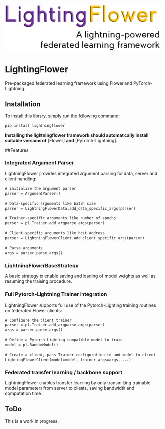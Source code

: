 ![Alt text](lightningflower_logo.png?raw=true "Logo")

# LightingFlower


Pre-packaged federated learning framework using Flower and
PyTorch-Lightning.

## Installation

To install this library, simply run the following command:

```sh
pip install lightningflower
```

**Installing the lightningflower framework should automatically install suitable versions
of** [Flower] **and** [PyTorch-Lightning].


##Features

### Integrated Argument Parser
LightningFlower provides integrated argument parsing for data, server and client handling:

```
# initialize the argument parser
parser = ArgumentParser()

# Data-specific arguments like batch size
parser = LightningFlowerData.add_data_specific_args(parser)

# Trainer-specific arguments like number of epochs
parser = pl.Trainer.add_argparse_args(parser)

# Client-specific arguments like host address
parser = LightningFlowerClient.add_client_specific_args(parser)

# Parse arguments
args = parser.parse_args()
```

### LightningFlowerBaseStrategy
A basic strategy to enable saving and loading of model weights as well as resuming the training procedure.

### Full Pytorch-Lightning Trainer integration
LightningFlower supports full use of the Pytorch-Lighting training routines on federated Flower clients:

```
# Configure the client trainer
parser = pl.Trainer.add_argparse_args(parser)
args = parser.parse_args()

# Define a Pytorch-Lighting compatible model to train
model = pl.RandomModel()

# Create a client, pass Trainer configuration to and model to client
LightingFlowerClient(model=model, trainer_args=args, ...)
```

### Federated transfer learning / backbone support
LightningFlower enables transfer learning by only transmitting trainable model parameters
from server to clients, saving bandwidth and computation time.


## ToDo
This is a work in progress.